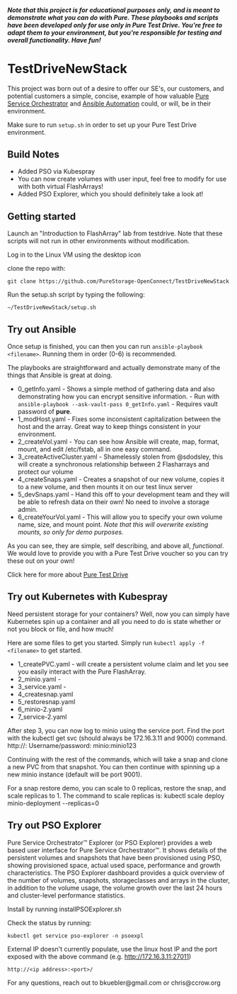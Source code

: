 #### *Note that this project is for educational purposes only, and is meant to demonstrate what you can do with Pure. These playbooks and scripts have been developed only for use only in Pure Test Drive. You're free to adapt them to your environment, but you're responsible for testing and overall functionality. Have fun!*


# TestDriveNewStack

This project was born out of a desire to offer our SE's, our customers, and potential customers a simple, concise, example of how valuable [Pure Service Orchestrator](https://github.com/purestorage/pso-csi#pure-service-orchestrator-pso-csi-driver)  and [Ansible Automation](https://galaxy.ansible.com/purestorage) could, or will, be in their environment.

Make sure to run `setup.sh` in order to set up your Pure Test Drive environment.

## Build Notes
* Added PSO via Kubespray
* You can now create volumes with user input, feel free to modify for use with both virtual FlashArrays!
* Added PSO Explorer, which you should definitely take a look at!

## Getting started

Launch an "Introduction to FlashArray" lab from testdrive. Note that these scripts will not run in other environments without modification.

Log in to the Linux VM using the desktop icon

clone the repo with:
```
git clone https://github.com/PureStorage-OpenConnect/TestDriveNewStack
```

Run the setup.sh script by typing the following:
```
~/TestDriveNewStack/setup.sh
```

## Try out Ansible

Once setup is finished, you can then you can run `ansible-playbook <filename>`. Running them in order (0-6) is recommended.

The playbooks are straightforward and actually demonstrate many of the things that Ansible is great at doing.

* 0_getInfo.yaml - Shows a simple method of gathering data and also demonstrating how you can encrypt sensitive information. - Run with `ansible-playbook --ask-vault-pass 0_getInfo.yaml` - Requires vault password of **pure**.
* 1_modHost.yaml - Fixes some inconsistent capitalization between the host and the array. Great way to keep things consistent in your environment.
* 2_createVol.yaml - You can see how Ansible will create, map, format, mount, and edit /etc/fstab, all in one easy command.
* 3_createActiveCluster.yaml - Shamelessly stolen from @sdodsley, this will create a synchronous relationship between 2 Flasharrays and protect our volume
* 4_createSnaps.yaml - Creates a snapshot of our new volume, copies it to a new volume, and then mounts it on our test linux server
* 5_devSnaps.yaml - Hand this off to your development team and they will be able to refresh data on their own! No need to involve a storage admin.
* 6_createYourVol.yaml - This will allow you to specify your own volume name, size, and mount point. *Note that this will overwrite existing mounts, so only for demo purposes.*

As you can see, they are simple, self describing, and above all, *functional*. We would love to provide you with a Pure Test Drive voucher so you can try these out on your own!

Click here for more about [Pure Test Drive](https://www.purestorage.com/products/flasharray-x/test-drive.html)



## Try out Kubernetes with Kubespray

Need persistent storage for your containers? Well, now you can simply have Kubernetes spin up a container and all you need to do is state whether or not you block or file, and how much!

Here are some files to get you started. Simply run `kubectl apply -f <filename>` to get started.



* 1_createPVC.yaml - will create a persistent volume claim and let you see you easily interact with the Pure FlashArray.
* 2_minio.yaml -
* 3_service.yaml -
* 4_createsnap.yaml
* 5_restoresnap.yaml
* 6_minio-2.yaml
* 7_service-2.yaml

After step 3, you can now log to minio using the service port. Find the port with the kubectl get svc (should always be 172.16.3.11 and 9000) command. http://<linuxIP>:<port> Username/password: minio:minio123

Continuing with the rest of the commands, which will take a snap and clone a new PVC from that snapshot. You can then continue with spinning up a new minio instance (default will be port 9001).

For a snap restore demo, you can scale to 0 replicas, restore the snap, and scale replicas to 1. The command to scale replicas is:
kubectl scale deploy minio-deployment --replicas=0

## Try out PSO Explorer

Pure Service Orchestrator™ Explorer (or PSO Explorer) provides a web based user interface for Pure Service Orchestrator™. It shows details of the persistent volumes and snapshots that have been provisioned using PSO, showing provisioned space, actual used space, performance and growth characteristics. The PSO Explorer dashboard provides a quick overview of the number of volumes, snapshots, storageclasses and arrays in the cluster, in addition to the volume usage, the volume growth over the last 24 hours and cluster-level performance statistics.

Install by running installPSOExplorer.sh

Check the status by running:
```
kubectl get service pso-explorer -n psoexpl
```

External IP doesn't currently populate, use the linux host IP and the port exposed with the above command (e.g. http://172.16.3.11:27011)

````
http://<ip address>:<port>/
````


For any questions, reach out to bkuebler\@gmail.com or chris\@ccrow.org
